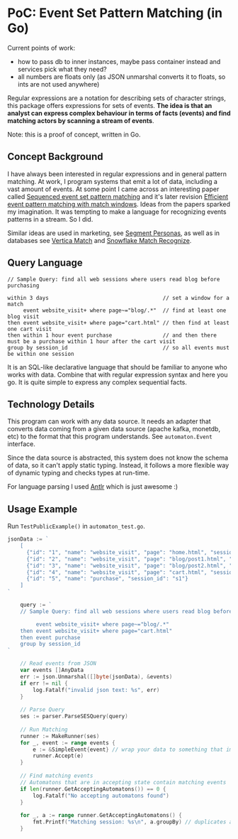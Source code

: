 # PoC: Event Set Pattern Matching (in Go)


Current points of work:
- how to pass db to inner instances, maybe pass container instead and services pick what they need?
- all numbers are floats only (as JSON unmarshal converts it to floats, so ints are not used anywhere)


Regular expressions are a notation for describing sets of character strings, this package offers expressions for sets of events.
**The idea is that an analyst can express complex behaviour in terms of facts (events) and find matching actors by scanning a stream of events**.

Note: this is a proof of concept, written in Go.

## Concept Background

I have always been interested in regular expressions and in general pattern matching. At work, I program systems that emit a lot of data, including a vast amount of events.
At some point I came across an interesting paper called [Sequenced event set pattern matching](https://dl.acm.org/doi/10.1145/1951365.1951372)
and it's later revision [Efficient event pattern matching with match windows](https://dl.acm.org/doi/10.1145/2339530.2339607).
Ideas from the papers sparked my imagination. It was tempting to make a language for recognizing events patterns in a stream. So I did.

Similar ideas are used in marketing, see [Segment Personas](https://segment.com/product/personas/), as well as in databases
see [Vertica Match](https://www.vertica.com/docs/9.2.x/HTML/Content/Authoring/SQLReferenceManual/Statements/SELECT/MATCHClause.htm)
and [Snowflake Match Recognize](https://docs.snowflake.com/en/sql-reference/constructs/match_recognize.html).

## Query Language

```
// Sample Query: find all web sessions where users read blog before purchasing

within 3 days                                    // set a window for a match
     event website_visit+ where page~="blog/.*"  // find at least one blog visit
then event website_visit+ where page="cart.html" // then find at least one cart visit
then within 1 hour event purchase                // and then there must be a purchase within 1 hour after the cart visit
group by session_id                              // so all events must be within one session
```

It is an SQL-like declarative language that should be familiar to anyone who works with data. Combine that with regular expression syntax
and here you go. It is quite simple to express any complex sequential facts.

## Technology Details

This program can work with any data source. It needs an adapter that converts data coming from a given data source (apache kafka, monetdb, etc)
to the format that this program understands. See `automaton.Event` interface.

Since the data source is abstracted, this system does not know the schema of data, so it can't apply static typing. Instead,
it follows a more flexible way of dynamic typing and checks types at run-time.

For language parsing I used [Antlr](https://www.antlr.org/) which is just awesome :)

## Usage Example

Run `TestPublicExample()` in `automaton_test.go`.

```go
jsonData := `
    [
      {"id": "1", "name": "website_visit", "page": "home.html", "session_id": "s1"},
      {"id": "2", "name": "website_visit", "page": "blog/post1.html", "session_id": "s1"},
      {"id": "3", "name": "website_visit", "page": "blog/post2.html", "session_id": "s1"},
      {"id": "4", "name": "website_visit", "page": "cart.html", "session_id": "s1"},
      {"id": "5", "name": "purchase", "session_id": "s1"}
    ]
`

	query := `
    // Sample Query: find all web sessions where users read blog before purchasing

         event website_visit+ where page~="blog/.*"  
    then event website_visit+ where page="cart.html" 
    then event purchase                
    group by session_id                	
`

    // Read events from JSON
    var events []AnyData
    err := json.Unmarshal([]byte(jsonData), &events)
    if err != nil {
        log.Fatalf("invalid json text: %s", err)
    }
    
    // Parse Query
    ses := parser.ParseSESQuery(query)
    
    // Run Matching
    runner := MakeRunner(ses)
    for _, event := range events {
        e := &SimpleEvent{event} // wrap your data to something that implement automaton.Event interface
        runner.Accept(e)
    }
    
    // Find matching events
    // Automatons that are in accepting state contain matching events
    if len(runner.GetAcceptingAutomatons()) == 0 {
        log.Fatalf("No accepting automatons found")
    }
    
    for _, a := range runner.GetAcceptingAutomatons() {
        fmt.Printf("Matching session: %s\n", a.groupBy) // duplicates are possible
    }
```